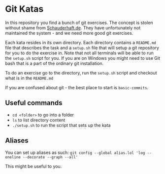 # Git Katas
In this repository you find a bunch of git exercises.
The concept is stolen without shame from [Schauderhaft.de](http://blog.schauderhaft.de/gitkata/).
They have unfortunately not maintained the system - and we need more good git exercises.

Each kata resides in its own directory. Each directory contains a
`README.md` file that describes the task and a `setup.sh` file that
will setup a git repository for you to do the exercise in.
Note that not all terminals will be able to run the `setup.sh` script for you.
If you are on Windows you might need to use Git bash that is a part of the ordinary git installation.

To do an exercise go to the directory, run the `setup.sh` script and checkout what is in the `README.md`

If you are confused about git - the best place to start is `basic-commits`.

## Useful commands
- `cd <folder>` to go into a folder
- `ls` to list directory content
- `./setup.sh` to run the script that sets up the kata    



## Aliases
You can set up aliases as such:
`git config --global alias.lol 'log --oneline --decorate --graph --all'`

This might be useful to you.
